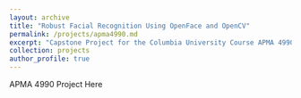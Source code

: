 ```yaml
---
layout: archive
title: "Robust Facial Recognition Using OpenFace and OpenCV"
permalink: /projects/apma4990.md
excerpt: "Capstone Project for the Columbia University Course APMA 4990: Mathematics of Data Science"
collection: projects
author_profile: true
---
```


APMA 4990 Project Here